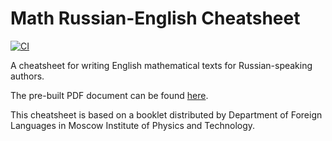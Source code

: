 # Math Russian-English Cheatsheet
[![CI](https://github.com/megabyde/math-rus-eng-cheatsheet/actions/workflows/main.yml/badge.svg?branch=main)](https://github.com/megabyde/math-rus-eng-cheatsheet/actions/workflows/main.yml)

A cheatsheet for writing English mathematical texts for Russian-speaking authors.

The pre-built PDF document can be found [here](megabyde.github.io/math-rus-eng-cheatsheet/cheatsheet.pdf).

This cheatsheet is based on a booklet distributed by Department of Foreign
Languages in Moscow Institute of Physics and Technology.
